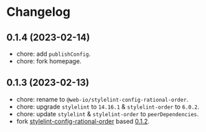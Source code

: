 # Changelog

## 0.1.4 (2023-02-14)

- chore: add `publishConfig`.
- chore: fork homepage.

## 0.1.3 (2023-02-13)

- chore: rename to `@web-io/stylelint-config-rational-order`.
- chore: upgrade `stylelint` to `14.16.1` & `stylelint-order` to `6.0.2`.
- chore: update `stylelint` & `stylelint-order` to `peerDependencies`.
- fork [stylelint-config-rational-order](https://github.com/constverum/stylelint-config-rational-order) based [0.1.2](https://github.com/constverum/stylelint-config-rational-order/releases/tag/v0.1.2).